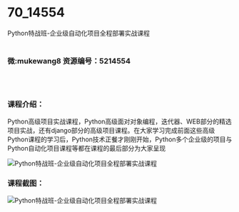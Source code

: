 # 70_14554
Python特战班-企业级自动化项目全程部署实战课程
<br/></br>
<h3>微:mukewang8 资源编号：5214554</h3>
<br/></br>
<h3>课程介绍：</h3>
<p>Python高级项目实战课程，Python高级面对对象编程，迭代器、WEB部分的精选项目实战，还有django部分的高级项目课程。在大家学习完成前面这些高级Python课程的学习后，Python技术正餐才刚刚开始，Python多个企业级的项目与Python自动化项目课程等都在课程的最后部分为大家呈现</p>
<p><img src="https://www.ko996.com/wp-content/uploads/img/2020/07/1-78-300x203.png" alt="Python特战班-企业级自动化项目全程部署实战课程"></p>
<div class="info-desc">
<h3>课程截图：</h3>
<p><img src="https://www.ko996.com/wp-content/uploads/img/2020/07/2-76.png" alt="Python特战班-企业级自动化项目全程部署实战课程"></p>


			
</div>

